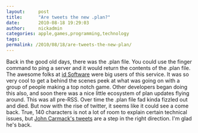 ```yaml
---
layout:     post
title:      "Are tweets the new .plan?"
date:       2010-08-18 19:29:03
author:     nickadmin
categories: apple,games,programming,technology
tags:  
permalink: /2010/08/18/are-tweets-the-new-plan/
---
```

Back in the good old days, there was the .plan file. You could use the finger command to ping a server and it would return the contents of the .plan file. The awesome folks at [id Software](http://www.idsoftware.com/) were big users of this service. It was so very cool to get a behind the scenes peek at what was going on with a group of people making a top notch game. Other developers began doing this also, and soon there was a nice little ecosystem of plan updates flying around. This was all pre-RSS. Over time the .plan file fad kinda fizzled out and died. But now with the rise of twitter, it seems like it could see a come back. True, 140 characters is not a lot of room to explain certain technical issues, but [John Carmack's tweets](http://twitter.com/ID_AA_Carmack) are a step in the right direction. I'm glad he's back.
<!--stackedit_data:
eyJoaXN0b3J5IjpbLTU0MjI2Nzc5NF19
-->